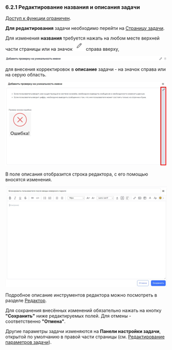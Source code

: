 ### 6.2.1 Редактирование названия и описания задачи

[Доступ к функции ограничен](9_roles_&_access/9.2_access.md).

**Для редактирования** задачи необходимо перейти на [Страницу задачи](6_task/6.2_task_page/6.2_task_page.md).

Для изменения **названия** требуется нажать на любом месте верхней части страницы или на значок ![редактировать](/imgs/редактировать.jpg) справа вверху,

![редактировать_название](/imgs/редактировать_название.jpg)

для внесения корректировок в **описание** задачи - на значок справа или на серую область.  

![редактировать_описание](/imgs/редактировать_описание.jpg)

В поле описания отобразится строка редактора, с его помощью вносятся изменения.

![editor](/imgs/editor.jpg)

Подробное описание инструментов редактора можно посмотреть в разделе [Редактор](10_general_operations/10.4_editor.md).

Для сохранения внесённых изменений обязательно нажать на кнопку **"Сохранить"** ниже редактируемых полей. Для отмены - соответственно **"Отмена"**.

Другие параметры задачи изменяются на **Панели настройки задачи**, открытой по умолчанию в правой части страницы (см. [Редактирование параметров задачи](6.2.1.1_parameters.md)).

